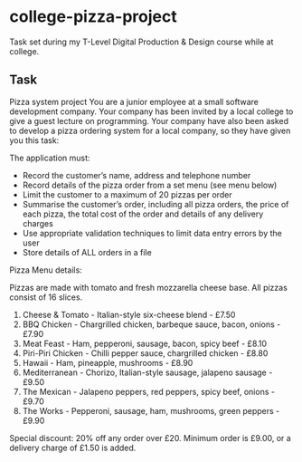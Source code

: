 # college-pizza-project

Task set during my T-Level Digital Production & Design course while at college.

## Task  

Pizza system project
You are a junior employee at a small software development company. Your company has been invited by a local college to give a guest lecture on programming.
Your company have also been asked to develop a pizza ordering system for a local company, so they have given you this task:

The application must:

- Record the customer’s name, address and telephone number
- Record details of the pizza order from a set menu (see menu below)
- Limit the customer to a maximum of 20 pizzas per order
- Summarise the customer’s order, including all pizza orders, the price of each pizza, the total cost of the order and details of any delivery charges
- Use appropriate validation techniques to limit data entry errors by the user
- Store details of ALL orders in a file

Pizza Menu details:

Pizzas are made with tomato and fresh mozzarella cheese base. All pizzas consist of 16 slices.

1. Cheese & Tomato - Italian-style six-cheese blend - £7.50
2. BBQ Chicken - Chargrilled chicken, barbeque sauce, bacon, onions - £7.90
3. Meat Feast - Ham, pepperoni, sausage, bacon, spicy beef - £8.10
4. Piri-Piri Chicken - Chilli pepper sauce, chargrilled chicken - £8.80
5. Hawaii - Ham, pineapple, mushrooms - £8.90
6. Mediterranean - Chorizo, Italian-style sausage, jalapeno sausage - £9.50
7. The Mexican - Jalapeno peppers, red peppers, spicy beef, onions - £9.70
8. The Works - Pepperoni, sausage, ham, mushrooms, green peppers - £9.90

Special discount: 20% off any order over £20.
Minimum order is £9.00, or a delivery charge of £1.50 is added.
